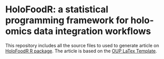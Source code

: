 # HoloFoodR: a statistical programming framework for holo-omics data integration workflows

This repository includes all the source files to used to generate article on
[HoloFoodR R
package](https://bioconductor.org/packages/release//bioc/html/HoloFoodR.html).
The article is based on the [OUP LaTex
Template](https://ctan.org/pkg/oup-authoring-template).
